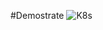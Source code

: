 #Demostrate
![K8s](https://github.com/user-attachments/assets/a6fae4b8-84ca-40f7-80fc-bad1ff50fb3d)
